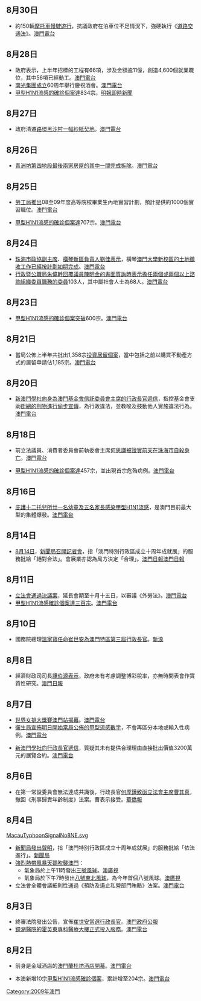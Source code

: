 ## 8月30日

  - 約150輛[摩托車慢駛遊行](../Page/摩托車.md "wikilink")，抗議政府在泊車位不足情況下，強硬執行《[道路交通法](../Page/道路交通法_\(澳門\).md "wikilink")》。[澳門電台](http://www.tdm.com.mo/c_radio/news/index.php?id=103909)

## 8月28日

  - 政府表示，上半年招標的工程有66項，涉及金額逾11億，創造4,600個就業職位，其中56項已經動工。[澳門電台](http://www.tdm.com.mo/c_radio/news/index.php?id=103831)
  - [南光集團成立](https://zh.wikipedia.org/wiki/南光集團 "wikilink")60周年舉行慶祝酒會。[澳門電台](http://www.tdm.com.mo/c_radio/news/index.php?id=103847)
  - [甲型H1N1流感的確診個案達](https://zh.wikipedia.org/wiki/甲型H1N1流感 "wikilink")834宗。[明報即時新聞](http://inews.mingpao.com/htm/INews/20090828/gb52217a.htm)

## 8月27日

  - 政府清遷[路環黑沙村一幅](../Page/路環.md "wikilink")[紗紙契地](https://zh.wikipedia.org/wiki/紗紙契 "wikilink")。[澳門電台](http://www.tdm.com.mo/c_radio/news/index.php?id=103781)

## 8月26日

  - [青洲坊第四地段最後兩家房屋的其中一間完成拆除](https://zh.wikipedia.org/wiki/青洲坊 "wikilink")。[澳門電台](http://www.tdm.com.mo/c_radio/news/index.php?id=103757)

## 8月25日

  - [勞工局推出](../Page/勞工事務局.md "wikilink")08至09年度高等院校畢業生內地實習計劃，預計提供約1000個實習職位。[澳門電台](http://www.tdm.com.mo/c_radio/news/index.php?id=103722)

<!-- end list -->

  - [甲型H1N1流感的確診個案達](https://zh.wikipedia.org/wiki/甲型H1N1流感 "wikilink")707宗。[澳門電台](http://www.tdm.com.mo/c_radio/news/index.php?id=103731)

## 8月24日

  - [珠海市政協副主席](https://zh.wikipedia.org/wiki/珠海 "wikilink")、[橫琴新區負責人劉佳表示](https://zh.wikipedia.org/wiki/橫琴 "wikilink")，橫琴[澳門大學新校區的土地徵收工作已經按計劃如期完成](../Page/澳門大學.md "wikilink")。[澳門電台](http://www.tdm.com.mo/c_radio/news/index.php?id=103675)
  - [行政暨公職局朱偉幹回覆議員](https://zh.wikipedia.org/wiki/行政暨公職局 "wikilink")[陳明金的書面質詢時表示擔任兩個或兩個以上諮詢組織委員職務的委員](../Page/陳明金.md "wikilink")103人，其中屬社會人士為68人。[澳門電台](http://www.tdm.com.mo/c_radio/news/index.php?id=103678)

## 8月23日

  - [甲型H1N1流感的確診個案突破](https://zh.wikipedia.org/wiki/甲型H1N1流感 "wikilink")600宗。[澳門電台](http://www.tdm.com.mo/c_radio/news/index.php?id=103654)

## 8月21日

  - 當局公佈上半年共批出1,358宗[投資居留個案](https://zh.wikipedia.org/wiki/投資居留 "wikilink")，當中包括之前以購買不動產方式的居留申請佔1,185宗。[澳門電台](http://www.tdm.com.mo/c_radio/news/index.php?id=103582)

## 8月20日

  - [新澳門學社向身為](../Page/新澳門學社.md "wikilink")[澳門基金會信託委員會主席的行政長官遞信](../Page/澳門基金會.md "wikilink")，指控基金會支助[街總的刊物](../Page/澳門街坊會聯合總會.md "wikilink")[進行偷步宣傳](../Page/2009年澳門立法會選舉.md "wikilink")，為行政違法，並教唆及鼓動他人實施違法行為。[澳門電台](http://www.tdm.com.mo/c_radio/news/index.php?id=103532)

## 8月18日

  - 前立法議員、消費者委員會前執委會主席[何思謙被證實前天在](../Page/何思謙.md "wikilink")[珠海市自殺身亡](https://zh.wikipedia.org/wiki/珠海市 "wikilink")。[澳門電台](http://www.tdm.com.mo/c_radio/news/index.php?id=103461)

<!-- end list -->

  - [甲型H1N1流感的確診個案達](https://zh.wikipedia.org/wiki/甲型H1N1流感 "wikilink")457宗，並出現首宗危殆病例。[澳門電台](http://www.tdm.com.mo/c_radio/news/index.php?id=103474)

## 8月16日

  - [庇護十二托兒所廿一名幼童及五名家長感染](https://zh.wikipedia.org/wiki/庇護十二托兒所 "wikilink")[甲型H1N1流感](https://zh.wikipedia.org/wiki/甲型H1N1流感 "wikilink")，是澳門目前最大型的集體爆發。[澳門電台](http://www.tdm.com.mo/c_radio/news/index.php?id=103391)

## 8月14日

  - [8月14日](../Page/8月14日.md "wikilink")，[新聞局召開記者會](https://zh.wikipedia.org/wiki/澳門新聞局 "wikilink")，指「澳門特別行政區成立十周年成就展」的服務批給「絕對合法」。會展業亦認為局方決定「合理」。[澳門日報](https://web.archive.org/web/20090818140323/http://macaodaily.com/html/2009-08/15/node_21.htm)[澳門日報](http://www.macaodaily.com/html/2009-08/15/content_354208.htm)

## 8月11日

  - [立法會通過決議案](https://zh.wikipedia.org/wiki/澳門立法會 "wikilink")，延長會期至十月十五日，以審議《外勞法》。[澳門電台](http://www.tdm.com.mo/c_radio/news/index.php?id=103226)
  - [甲型H1N1流感確診個案達三百宗](https://zh.wikipedia.org/wiki/甲型H1N1流感 "wikilink")。[澳門電台](http://www.tdm.com.mo/c_radio/news/index.php?id=103229)

## 8月10日

  - 國務院總理[溫家寶任命](https://zh.wikipedia.org/wiki/溫家寶 "wikilink")[崔世安為澳門特區第三屆行政長官](../Page/崔世安.md "wikilink")。[新浪](https://web.archive.org/web/20090811211031/http://news.sina.com.hk/cgi-bin/nw/show.cgi/32/1/1/1227417/1.html)

## 8月8日

  - 經濟財政司司長[譚伯源表示](../Page/譚伯源.md "wikilink")，政府未有考慮調整博彩稅率，亦無時間表會作實質性研究。[澳門日報](https://web.archive.org/web/20090812031258/http://www.macaodaily.com/html/2009-08/09/content_351838.htm)

## 8月7日

  - [世界女排大獎賽澳門站揭幕](../Page/世界女排大獎賽.md "wikilink")。[澳門電台](http://www.tdm.com.mo/c_radio/news/index.php?id=103072)
  - [衛生局宣佈明日開始當局公佈的](https://zh.wikipedia.org/wiki/澳門衛生局 "wikilink")[甲型流感數字](https://zh.wikipedia.org/wiki/2009年甲型H1N1流感疫潮 "wikilink")，不會再區分本地或輸入性病例。[澳門電台](http://www.tdm.com.mo/c_radio/news/index.php?id=103073)

<!-- end list -->

  - [新澳門學社向行政長官遞信](../Page/新澳門學社.md "wikilink")，質疑其未有提供合理理由直接批出價值3200萬元的展覽合約。[澳門電台](http://www.tdm.com.mo/c_radio/news/index.php?id=103058)

## 8月6日

  - 在第一常設委員會無法達成共識後，行政長官[何厚鏵致函立法會主席](../Page/何厚鏵.md "wikilink")[曹其真](../Page/曹其真.md "wikilink")，撤回《刑事歸責年齡制度》法案。曹表示接受。[華僑報](http://www.vakiodaily.com/index.php?tn=viewer&ncid=1&dt=&nid=148329)

## 8月4日

[MacauTyphoonSignalNo8NE.svg](https://zh.wikipedia.org/wiki/File:MacauTyphoonSignalNo8NE.svg "fig:MacauTyphoonSignalNo8NE.svg")

  - [新聞局發出聲明](https://zh.wikipedia.org/wiki/澳門新聞局 "wikilink")，指「澳門特別行政區成立十周年成就展」的服務批給「依法進行」。[新聞局](http://www.gcs.gov.mo/showNews.php?PageLang=C&DataUcn=38883&Member=0)
  - [強烈熱帶風暴天鵝吹襲澳門](https://zh.wikipedia.org/wiki/強烈熱帶風暴天鵝_\(2009年\) "wikilink")：
      - 氣象局於上午11時發出[三號風球](https://zh.wikipedia.org/wiki/三號風球 "wikilink")。[澳廣視](http://www.tdm.com.mo/c_radio/news/index.php?id=102903&type=&start=20)
      - 氣象局於下午7時發出[八號東北風球](https://zh.wikipedia.org/wiki/八號東北風球 "wikilink")，為今年首個八號風球。[澳廣視](http://www.tdm.com.mo/c_radio/news/index.php?id=102916&type=&start=10)
  - 立法會全體會議細則性通過《預防及遏止私營部門賄賂》法案。[澳門電台](http://www.tdm.com.mo/c_radio/news/index.php?id=102927)

## 8月3日

  - 終審法院發出公告，宣佈[崔世安](../Page/崔世安.md "wikilink")[當選行政長官](https://zh.wikipedia.org/wiki/第三屆澳門行政長官選舉 "wikilink")。[澳門政府公報](http://bo.io.gov.mo/bo/i/2009/31/prtui_cn.asp)
  - [鏡湖醫院的](https://zh.wikipedia.org/wiki/鏡湖醫院 "wikilink")[霍英東專科醫療大樓正式投入服務](../Page/霍英東.md "wikilink")。[澳門電台](http://www.tdm.com.mo/c_radio/news/index.php?id=102863)

## 8月2日

  - 前身是金域酒店的[澳門蘭桂坊酒店開幕](../Page/澳門蘭桂坊酒店.md "wikilink")。[澳門電台](http://www.tdm.com.mo/c_radio/news/index.php?id=102846)

<!-- end list -->

  - 本澳新增10宗[甲型H1N1流感確診個案](https://zh.wikipedia.org/wiki/甲型H1N1流感 "wikilink")，累計增至204宗。[澳門電台](http://www.tdm.com.mo/c_radio/news/index.php?id=102845)

[Category:2009年澳門](https://zh.wikipedia.org/wiki/Category:2009年澳門 "wikilink")